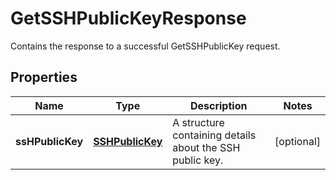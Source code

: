 

# GetSSHPublicKeyResponse

Contains the response to a successful <a>GetSSHPublicKey</a> request.

## Properties

| Name | Type | Description | Notes |
|------------ | ------------- | ------------- | -------------|
|**ssHPublicKey** | [**SSHPublicKey**](SSHPublicKey.md) | A structure containing details about the SSH public key. |  [optional] |



